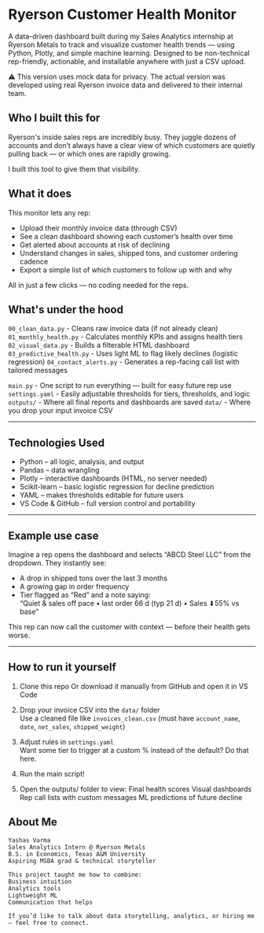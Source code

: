 # Ryerson Customer Health Monitor

A data-driven dashboard built during my Sales Analytics internship at Ryerson Metals to track and visualize customer health trends — using Python, Plotly, and simple machine learning. Designed to be non-technical rep-friendly, actionable, and installable anywhere with just a CSV upload.

⚠️ This version uses mock data for privacy. The actual version was developed using real Ryerson invoice data and delivered to their internal team.

## Who I built this for

Ryerson's inside sales reps are incredibly busy. They juggle dozens of accounts and don’t always have a clear view of which customers are quietly pulling back — or which ones are rapidly growing.

I built this tool to give them that visibility.


## What it does

This monitor lets any rep:
- Upload their monthly invoice data (through CSV)
- See a clean dashboard showing each customer’s health over time
- Get alerted about accounts at risk of declining
- Understand changes in sales, shipped tons, and customer ordering cadence
- Export a simple list of which customers to follow up with and why

All in just a few clicks — no coding needed for the reps.


## What's under the hood

`00_clean_data.py` - Cleans raw invoice data (if not already clean) 
`01_monthly_health.py` - Calculates monthly KPIs and assigns health tiers 
`02_visual_data.py` - Builds a filterable HTML dashboard
`03_predictive_health.py` - Uses light ML to flag likely declines (logistic regression) 
`04_contact_alerts.py` - Generates a rep-facing call list with tailored messages 

`main.py` - One script to run everything — built for easy future rep use 
`settings.yaml` - Easily adjustable thresholds for tiers, thresholds, and logic 
`outputs/` - Where all final reports and dashboards are saved 
`data/` - Where you drop your input invoice CSV 

---

## Technologies Used

- Python – all logic, analysis, and output
- Pandas – data wrangling
- Plotly – interactive dashboards (HTML, no server needed)
- Scikit-learn – basic logistic regression for decline prediction
- YAML – makes thresholds editable for future users
- VS Code & GitHub – full version control and portability

---

## Example use case

Imagine a rep opens the dashboard and selects “ABCD Steel LLC” from the dropdown. They instantly see:

- A drop in shipped tons over the last 3 months
- A growing gap in order frequency
- Tier flagged as “Red” and a note saying:  
  “Quiet & sales off pace • last order 66 d (typ 21 d) • Sales ⬇︎55% vs base”

This rep can now call the customer with context — before their health gets worse.

---

## How to run it yourself

1. Clone this repo
   Or download it manually from GitHub and open it in VS Code

2. Drop your invoice CSV into the `data/` folder  
   Use a cleaned file like `invoices_clean.csv` (must have `account_name`, `date`, `net_sales`, `shipped_weight`)

3. Adjust rules in `settings.yaml`  
   Want some tier to trigger at a custom % instead of the default? Do that here.

4. Run the main script!

5. Open the outputs/ folder to view:
    Final health scores
    Visual dashboards
    Rep call lists with custom messages
    ML predictions of future decline

## About Me
    Yashas Varma
    Sales Analytics Intern @ Ryerson Metals
    B.S. in Economics, Texas A&M University
    Aspiring MSBA grad & technical storyteller

    This project taught me how to combine:
    Business intuition
    Analytics tools
    Lightweight ML
    Communication that helps

    If you’d like to talk about data storytelling, analytics, or hiring me— feel free to connect.